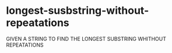 # longest-susbstring-without-repeatations
GIVEN A STRING TO FIND THE LONGEST SUBSTRING WHITHOUT REPEATATIONS

